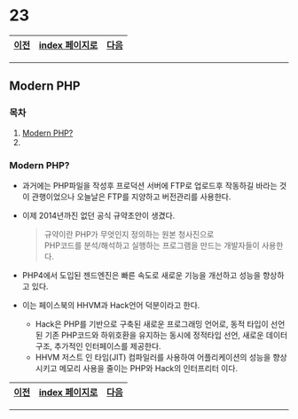 # 23


[이전](./22.md)|[index 페이지로](./00index.md) |[다음](./24.md)
---|---|---
<hr>


## Modern PHP

### 목차

1. [Modern PHP?](#modern-php-1)
2. 
   
   

### Modern PHP?

- 과거에는 PHP파일을 작성후 프로덕션 서버에 FTP로 업로드후 작동하길 바라는 것이 관행이었으나 오늘날은 FTP를 지양하고 버전관리를 사용한다.

- 이제 2014년까진 없던 공식 규약초안이 생겼다.

  > 규약이란 PHP가 무엇인지 정의하는 원본 청사진으로 <br>PHP코드를 분석/해석하고 실행하는 프로그램을 만드는 개발자들이 사용한다.

- PHP4에서 도입된 젠드엔진은 빠른 속도로 새로운 기능을 개선하고 성능을 향상하고 있다.

- 이는 페이스북의 HHVM과 Hack언어 덕분이라고 한다.

  - Hack은 PHP를 기반으로 구축된 새로운 프로그래밍 언어로, 동적 타입이 선언된 기존 PHP코드와 하위호환을 유지하는 동시에 정적타입 선언, 새로운 데이터 구조, 추가적인 인터페이스를 제공한다.
  - HHVM 저스트 인 타임(JIT) 컴파일러를 사용하여 어플리케이션의 성능을 향상시키고 메모리 사용을 줄이는 PHP와 Hack의 인터프리터 이다.



[이전](./22.md)|[index 페이지로](./00index.md) |[다음](./24.md)
---|---|---
<hr>

